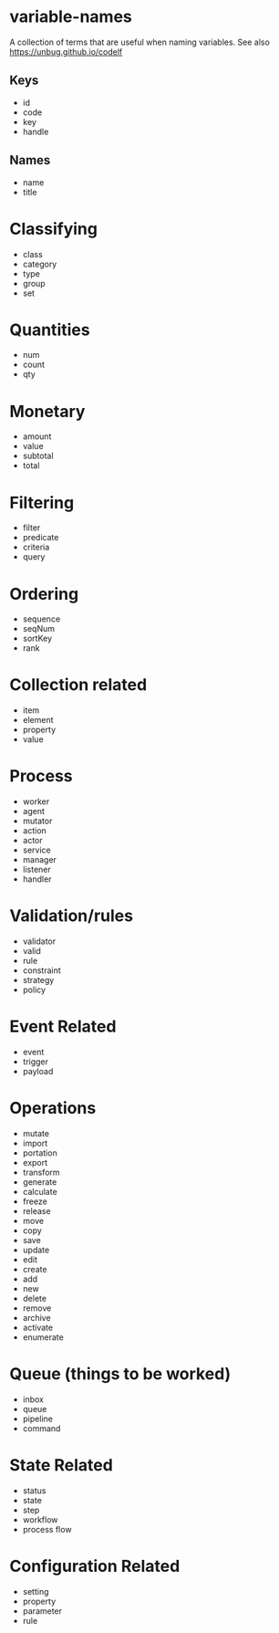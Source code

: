 # variable-names

A collection of terms that are useful when naming variables. See also https://unbug.github.io/codelf

## Keys

* id
* code
* key
* handle

## Names

* name
* title

# Classifying

* class
* category
* type
* group
* set

# Quantities

* num
* count
* qty

# Monetary

* amount
* value
* subtotal
* total

# Filtering

* filter
* predicate
* criteria
* query

# Ordering

* sequence
* seqNum
* sortKey
* rank

# Collection related

* item
* element
* property
* value

# Process

* worker
* agent
* mutator
* action
* actor
* service
* manager
* listener
* handler

# Validation/rules

* validator
* valid
* rule
* constraint
* strategy
* policy

# Event Related

* event
* trigger
* payload

# Operations

* mutate
* import
* portation
* export
* transform
* generate
* calculate
* freeze
* release
* move
* copy
* save
* update
* edit
* create
* add
* new
* delete
* remove
* archive
* activate
* enumerate

# Queue (things to be worked)

* inbox
* queue
* pipeline
* command

# State Related

* status
* state
* step
* workflow
* process flow

# Configuration Related

* setting
* property
* parameter
* rule
